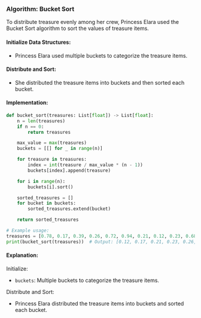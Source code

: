 ### Algorithm: Bucket Sort

To distribute treasure evenly among her crew, Princess Elara used the Bucket Sort algorithm to sort the values of treasure items.

#### Initialize Data Structures:

- Princess Elara used multiple buckets to categorize the treasure items.

#### Distribute and Sort:

- She distributed the treasure items into buckets and then sorted each bucket.

#### Implementation:

```py
def bucket_sort(treasures: List[float]) -> List[float]:
    n = len(treasures)
    if n == 0:
        return treasures

    max_value = max(treasures)
    buckets = [[] for _ in range(n)]

    for treasure in treasures:
        index = int(treasure / max_value * (n - 1))
        buckets[index].append(treasure)

    for i in range(n):
        buckets[i].sort()

    sorted_treasures = []
    for bucket in buckets:
        sorted_treasures.extend(bucket)

    return sorted_treasures

# Example usage:
treasures = [0.78, 0.17, 0.39, 0.26, 0.72, 0.94, 0.21, 0.12, 0.23, 0.68]
print(bucket_sort(treasures))  # Output: [0.12, 0.17, 0.21, 0.23, 0.26, 0.39, 0.68, 0.72, 0.78, 0.94]
```

#### Explanation:

Initialize:

- `buckets`: Multiple buckets to categorize the treasure items.

Distribute and Sort:

- Princess Elara distributed the treasure items into buckets and sorted each bucket.
